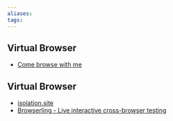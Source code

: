 ```yaml
---
aliases: 
tags: 
---
```


## Virtual Browser

- [Come browse with me](https://comebrowsewithme.com/)

## Virtual Browser

- [isolation.site](https://isolation.site/)
- [Browserling - Live interactive cross-browser testing](https://www.browserling.com/)
